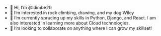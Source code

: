 - 👋 Hi, I’m @ldimbe20
- 👀 I’m interested in rock climbing, drawing, and my dog Wiley
- 🌱 I’m currently sprucing up my skills in Python, Django, and React. I am also interested in learning more about Cloud technologies.
- 💞️ I’m looking to collaborate on anything where I can grow my skillset!

<!---
ldimbe20/ldimbe20 is a ✨ special ✨ repository because its `README.md` (this file) appears on your GitHub profile.
You can click the Preview link to take a look at your changes.
--->
